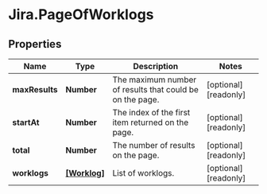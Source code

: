 # Jira.PageOfWorklogs

## Properties

Name | Type | Description | Notes
------------ | ------------- | ------------- | -------------
**maxResults** | **Number** | The maximum number of results that could be on the page. | [optional] [readonly] 
**startAt** | **Number** | The index of the first item returned on the page. | [optional] [readonly] 
**total** | **Number** | The number of results on the page. | [optional] [readonly] 
**worklogs** | [**[Worklog]**](Worklog.md) | List of worklogs. | [optional] [readonly] 


